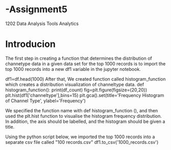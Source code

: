 # -Assignment5
1202 Data Analysis Tools Analytics
# Introducion

The first step in creating a function that determines the distribution of
channetype data in a given data set for the top 1000 records is to import the top 1000
records into a new df1 variable in the jupyter notebook.

df1=df.head(1000)
After that, We created function called histogram_function which creates a
distribution visualization of channeltype data.
def histogram_function():
print(df_count)
fig=plt.figure(figsize=(20,20))
plt.hist(df1['channeltype'],bins=15)
plt.gca().set(title='Frequency Histogram of Channel Type',
ylabel='Frequency')

We specified the function name with def histogram_function (), and then used
the plt.hist function to visualise the histogram frequency distribution. In addition, the
axis should be labelled, and the histogram should be given a title.

Using the python script below, we imported the top 1000 records into a
separate csv file called "100 records.csv"
df1.to_csv('1000_records.csv')
